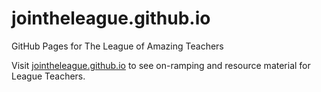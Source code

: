 # jointheleague.github.io
GitHub Pages for The League of Amazing Teachers

Visit [jointheleague.github.io](http://jointheleague.github.io) to see on-ramping and resource material
for League Teachers.